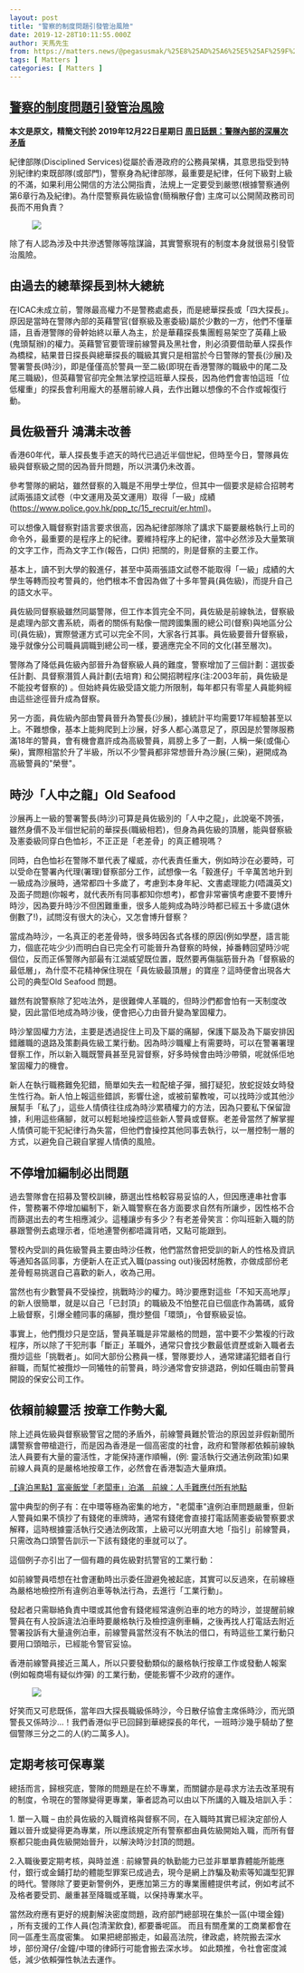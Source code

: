 ```yaml
---
layout: post
title: "警察的制度問題引發管治風險"
date: 2019-12-28T10:11:55.000Z
author: 天馬先生
from: https://matters.news/@pegasusmak/%25E8%25AD%25A6%25E5%25AF%259F%25E7%259A%2584%25E5%2588%25B6%25E5%25BA%25A6%25E5%2595%258F%25E9%25A1%258C%25E5%25BC%2595%25E7%2599%25BC%25E7%25AE%25A1%25E6%25B2%25BB%25E9%25A2%25A8%25E9%259A%25AA-zdpuB3NSMJqneZzHAMC6jZPmsTgLAMPzv66Xc9PGF2aqJG5BG
tags: [ Matters ]
categories: [ Matters ]
---
```

<!--1577527915000-->
[警察的制度問題引發管治風險](https://matters.news/@pegasusmak/%25E8%25AD%25A6%25E5%25AF%259F%25E7%259A%2584%25E5%2588%25B6%25E5%25BA%25A6%25E5%2595%258F%25E9%25A1%258C%25E5%25BC%2595%25E7%2599%25BC%25E7%25AE%25A1%25E6%25B2%25BB%25E9%25A2%25A8%25E9%259A%25AA-zdpuB3NSMJqneZzHAMC6jZPmsTgLAMPzv66Xc9PGF2aqJG5BG)
------

<div>
<p><strong>本文是原文，精簡文刊於 2019年12月22日星期日 </strong><a href="https://news.mingpao.com/pns/%E5%89%AF%E5%88%8A/article/20191222/s00005/1576950780605/%E5%91%A8%E6%97%A5%E8%A9%B1%E9%A1%8C-%E8%AD%A6%E9%9A%8A%E5%85%A7%E9%83%A8%E7%9A%84%E6%B7%B1%E5%B1%A4%E6%AC%A1%E7%9F%9B%E7%9B%BE" target="_blank"><strong>周日話題：警隊內部的深層次矛盾</strong></a></p><p>紀律部隊(Disciplined Services)從屬於香港政府的公務員架構，其意思指受到特別紀律約束既部隊(或部門)，警察身為紀律部隊，最重要是紀律，任何下級對上級的不滿，如果利用公開信的方法公開指責，法規上一定要受到嚴懲(根據警察通例第6章行為及紀律)。為什麼警察員佐級協會(簡稱散仔會) 主席可以公開鬧政務司司長而不用負責？</p><figure class="image">      <picture>        <source type="image/webp" media="(min-width: 768px)" srcset="https://assets.matters.news/processed/1080w/embed/10326223-fcb7-44ba-996a-346e5f1b2e28.webp" onerror="this.srcset='https://assets.matters.news/embed/10326223-fcb7-44ba-996a-346e5f1b2e28.jpeg'">        <source media="(min-width: 768px)" srcset="https://assets.matters.news/processed/1080w/embed/10326223-fcb7-44ba-996a-346e5f1b2e28.jpeg" onerror="this.srcset='https://assets.matters.news/embed/10326223-fcb7-44ba-996a-346e5f1b2e28.jpeg'">        <source type="image/webp" srcset="https://assets.matters.news/processed/540w/embed/10326223-fcb7-44ba-996a-346e5f1b2e28.webp">        <img src="https://assets.matters.news/embed/10326223-fcb7-44ba-996a-346e5f1b2e28.jpeg" srcset="https://assets.matters.news/processed/540w/embed/10326223-fcb7-44ba-996a-346e5f1b2e28.jpeg" loading="lazy" referrerpolicy="no-referrer">      </picture>    <figcaption><span></span></figcaption></figure><p>除了有人認為涉及中共滲透警隊等陰謀論，其實警察現有的制度本身就很易引發管治風險。</p><h2><strong>由過去的總華探長到林大總統</strong></h2><p>在ICAC未成立前，警隊最高權力不是警務處處長，而是總華探長或「四大探長」。原因是當時在警隊內部的英藉警官(督察級及憲委級)屬於少數的一方，他們不懂華語，且香港警隊的骨幹始終以華人為主，於是華藉探長集團輕易架空了英藉上級(鬼頭幫辦)的權力。英藉警官要管理前線警員及黑社會，則必須要借助華人探長作為橋樑，結果昔日探長與總華探長的職級其實只是相當於今日警隊的警長(沙展)及警署警長(時沙)，即是僅僅高於警員一至二級(即現在香港警隊的職級中的尾二及尾三職級)，但英藉警官卻完全無法掌控這班華人探長，因為他們會害怕這班「位低權重」的探長會利用龐大的基層前線人員，去作出難以想像的不合作或報復行動。</p><h2><strong>員佐級晉升 鴻溝未改善</strong></h2><p>香港60年代，華人探長隻手遮天的時代已過近半個世紀，但時至今日，警隊員佐級與督察級之間的因為晉升問題，所以洪溝仍未改善。</p><p>參考警隊的網站，雖然督察的入職是不用學士學位，但其中一個要求是綜合招聘考試兩張語文試卷（中文運用及英文運用）取得「一級」成績(<a href="https://www.police.gov.hk/ppp_tc/15_recruit/er.html" target="_blank">https://www.police.gov.hk/ppp_tc/15_recruit/er.html</a>)。</p><p>可以想像入職督察對語言要求很高，因為紀律部隊除了講求下屬要嚴格執行上司的命令外，最重要的是程序上的紀律。要維持程序上的紀律，當中必然涉及大量繁瑣的文字工作，而為文字工作(報告，口供) 把關的，則是督察的主要工作。</p><p>基本上，讀不到大學的毅進仔，甚至中英兩張語文試卷不能取得「一級」成績的大學生等轉而投考警員的，他們根本不會因為做了十多年警員(員佐級)，而提升自己的語文水平。</p><p>員佐級同督察級雖然同屬警隊，但工作本質完全不同，員佐級是前線執法，督察級是處理內部文書系統，兩者的關係有點像一間跨國集團的總公司(督察)與地區分公司(員佐級)，實際營運方式可以完全不同，大家各行其事。員佐級要晉升督察級，幾乎就像分公司職員調職到總公司一樣，要適應完全不同的文化(甚至層次)。</p><p>警隊為了降低員佐級內部晉升為督察級人員的難度，警察增加了三個計劃：選拔委任計劃、具督察潛質人員計劃(去培育) 和公開招聘程序(注:2003年前，員佐級是不能投考督察的) 。但始終員佐級受語文能力所限制，每年都只有零星人員能夠經由這些途徑晉升成為督察。</p><p>另一方面，員佐級內部由警員晉升為警長(沙展)，據統計平均需要17年經驗甚至以上。不難想像，基本上能夠爬到上沙展，好多人都心滿意足了，原因是於警隊服務滿18年的警員，會有機會嘉許成為高級警員，肩膀上多了一劃，人稱一柴(或傷心柴)，實際相當於升了半級，所以不少警員都非常想晉升為沙展(三柴)，避開成為高級警員的"榮譽"。</p><h2><strong>時沙「人中之龍」Old Seafood</strong></h2><p>沙展再上一級的警署警長(時沙)可算是員佐級別的「人中之龍」，此說毫不誇張，雖然身價不及半個世紀前的華探長(職級相若)，但身為員佐級的頂層，能與督察級及憲委級同穿白色恤衫，不正正是「老差骨」的真正體現嗎？</p><p>同時，白色恤衫在警隊不單代表了權威，亦代表責任重大，例如時沙在必要時，可以受命在警署內代理(署理)督察部分工作，試想像一名「毅進仔」千辛萬苦地升到一級成為沙展時，通常都四十多歲了，考慮到本身年紀、文書處理能力(唔識英文)及面子問題(你報考，就代表所有同事都知你想考)，都會非常審慎考慮要不要博升時沙，因為要升時沙不但困難重重，很多人能夠成為時沙時都已經五十多歲(退休倒數了!)，試問沒有很大的決心，又怎會博升督察？</p><p>當成為時沙，一名真正的老差骨時，很多時因各式各樣的原因(例如學歷，語言能力，個底花咗少少)而明白自已完全冇可能晉升為督察的時候，掉番轉回望時沙呢個位，反而正係警隊內部最有江湖威望既位置，既然要再傷腦筋晉升為「督察級的最低層」，為什麼不花精神保住現在「員佐級最頂層」的寶座？這時便會出現各大公司的典型Old Seafood 問題。</p><p>雖然有說警察除了犯咗法外，是很難俾人革職的，但時沙們都會怕有一天制度改變，因此當佢地成為時沙後，便會把心力由晉升變為鞏固權力。</p><p>時沙鞏固權力方法，主要是透過捉住上司及下屬的痛腳，保護下屬及為下屬安排因錯離職的退路及策劃員佐級工業行動。因為時沙職權上有需要時，可以在警署署理督察工作，所以新入職既警員甚至見習督察，好多時候會由時沙帶領，呢就係佢地鞏固權力的機會。</p><p>新人在執行職務難免犯錯，簡單如失去一粒配槍子彈，摑打疑犯，放蛇捉妓女時發生性行為。新人怕上報這些錯誤，影響仕途，或被前輩教唆，可以找時沙或其他沙展幫手「私了」，這些人情債往往成為時沙累積權力的方法，因為只要私下保留證據，利用這些痛腳，就可以輕鬆地操控這些新人警員或督察。老差骨當然了解掌握人情債可能干犯紀律行為失當，但他們會操控其他同事去執行，以一層控制一層的方式，以避免自己親自掌握人情債的風險。</p><h2><strong>不停增加編制必出問題</strong></h2><p>過去警隊會在招募及警校訓練，篩選出性格較容易妥協的人，但因應連串社會事件，警務署不停增加編制下，新入職警察在各方面要求自然有所讓步，因性格不合而篩選出去的考生相應減少。這種讓步有多少？有老差骨笑言：你叫班新入職的防暴跟警例去處理示者，佢地連警例都唔識背哂，又點可能跟到。</p><p>警校內受訓的員佐級警員主要由時沙任教，他們當然會把受訓的新人的性格及資訊等通知各區同事，方便新人在正式入職(passing out)後因材施教，亦做成部份老差骨輕易挑選自己喜歡的新人，收為己用。</p><p>當然也有少數警員不受操控，挑戰時沙的權力。時沙要應對這些「不知天高地厚」的新人很簡單，就是以自己「已封頂」的職級及不怕整花自已個底作為籌碼，威脅上級督察，引爆全體同事的痛腳，攬炒整個「環頭」，令督察級妥協。</p><p>事實上，他們攬炒只是空話，警員革職是非常嚴格的問題，當中要不少繁複的行政程序，所以除了干犯刑事「斷正」革職外，通常只會找少數最低資歷或新入職者去攬炒這些「挑戰者」。如同大部份公務員一樣，警隊要炒人，通常建議犯錯者自行辭職，而幫忙被攬炒一同犧牲的前警員，時沙通常會安排退路，例如任職由前警員開設的保安公司工作。</p><h2><strong>依賴前線靈活 按章工作勢大亂</strong></h2><p>除上述員佐級與督察級警官之間的矛盾外，前線警員難於管治的原因並非假新聞所講警察會帶槍遊行，而是因為香港是一個高密度的社會，政府和警隊都依賴前線執法人員要有大量的靈活性，才能保持運作順暢，(例: 靈活執行交通法例政策)如果前線人員真的是嚴格地按章工作，必然會在香港製造大量麻煩。</p><p><a href="https://www.hk01.com/%E7%A4%BE%E6%9C%83%E6%96%B0%E8%81%9E/32612/%E9%81%95%E6%B3%8A%E9%BB%91%E9%BB%9E-%E5%AF%8C%E8%B1%AA%E9%A3%AF%E5%A0%82-%E8%80%81%E9%97%86%E8%BB%8A-%E6%B3%8A%E6%BB%BF-%E5%89%8D%E7%B7%9A-%E4%BA%BA%E6%89%8B%E9%9B%A3%E6%87%89%E4%BB%98%E6%89%80%E6%9C%89%E5%9C%B0%E9%BB%9E" target="_blank">【違泊黑點】富豪飯堂「老闆車」泊滿　前線：人手難應付所有地點</a></p><p>當中典型的例子有：在中環等極為密集的地方，"老闆車"違例泊車問題嚴重，但新人警員如果不慎抄了有錢佬的車牌時，通常有錢佬會直接打電話鬧憲委級警察要求解釋，這時根據靈活執行交通法例政策，上級可以光明直大地「指引」前線警員，只需改為口頭警告訓示一下該有錢佬的車就可以了。</p><p>這個例子亦引出了一個有趣的員佐級對抗警官的工業行動：</p><p>如前線警員唔想在社會運動時出示委任證避免被起底，其實可以反過來，在前線極為嚴格地檢控所有違例泊車等執法行為，去進行「工業行動」。</p><p>發起者只需聯絡負責中環或其他會有錢佬經常違例泊車的地方的時沙，並提醒前線警員在有人投訴違法泊車時要嚴格執行及檢控違例車輛，之後再找人打電話去附近警署投訴有大量違例泊車，前線警員當然沒有不執法的借口，有時這些工業行動只要用口頭暗示，已經能令警官妥協。</p><p>香港前線警員接近三萬人，所以只要發動類似的嚴格執行按章工作或發動人報案(例如報商場有疑似炸彈) 的工業行動，便能影響不少政府的運作。</p><figure class="image">      <picture>        <source type="image/webp" media="(min-width: 768px)" srcset="https://assets.matters.news/processed/1080w/embed/c8db7e40-bc12-49d4-a481-00785e6ba518.webp" onerror="this.srcset='https://assets.matters.news/embed/c8db7e40-bc12-49d4-a481-00785e6ba518.png'">        <source media="(min-width: 768px)" srcset="https://assets.matters.news/processed/1080w/embed/c8db7e40-bc12-49d4-a481-00785e6ba518.png" onerror="this.srcset='https://assets.matters.news/embed/c8db7e40-bc12-49d4-a481-00785e6ba518.png'">        <source type="image/webp" srcset="https://assets.matters.news/processed/540w/embed/c8db7e40-bc12-49d4-a481-00785e6ba518.webp">        <img src="https://assets.matters.news/embed/c8db7e40-bc12-49d4-a481-00785e6ba518.png" srcset="https://assets.matters.news/processed/540w/embed/c8db7e40-bc12-49d4-a481-00785e6ba518.png" loading="lazy" referrerpolicy="no-referrer">      </picture>    <figcaption><span></span></figcaption></figure><p>好笑而又可悲既係，當年四大探長職級係時沙，今日散仔協會主席係時沙，而光頭警長又係時沙…！我們香港似乎已回歸到華總探長的年代，一班時沙幾乎騎劫了整個警隊三分之二的人(約二萬多人)｡</p><h2><strong>定期考核可保專業</strong></h2><p>總括而言，歸根究底，警隊的問題是在於不專業，而關鍵亦是尋求方法去改革現有的制度，令現在的警隊變得更專業，筆者認為可以由以下所講的入職及培訓入手：</p><p>1. 單一入職 – 由於員佐級的入職資格與督察不同，在入職時其實已經決定部份人難以晉升或變得更為專業，所以應該規定所有警察都由員佐級開始入職，而所有督察都只能由員佐級開始晉升，以解決時沙封頂的問題。</p><p>2.入職後要定期考核，與時並進 : 前線警員的執勤能力已並非單單靠體能所能應付，銀行或金鋪打劫的體能型罪案已成過去，現今是網上詐騙及勒索等知識型犯罪的時代。警隊除了要更新警例外，更應加第三方的專業團體提供考試，例如考試不及格者要受罰、嚴重甚至降職或革職，以保持專業水平。</p><p>當然政府應有更好的規劃解決密度問題，政府部門總部現在集於一區(中環金鐘) ，所有支援的工作人員(包清潔飲食), 都要番呢區。 而且有關產業的工商業都會在同一區產生高度密集。 如果把總部搬走，如最高法院，律政處，終院搬去深水埗，部份灣仔/金鐘/中環的律師行可能會搬去深水埗。 如此類推，令社會密度減低，減少依賴彈性執法去運作。</p>
</div>

